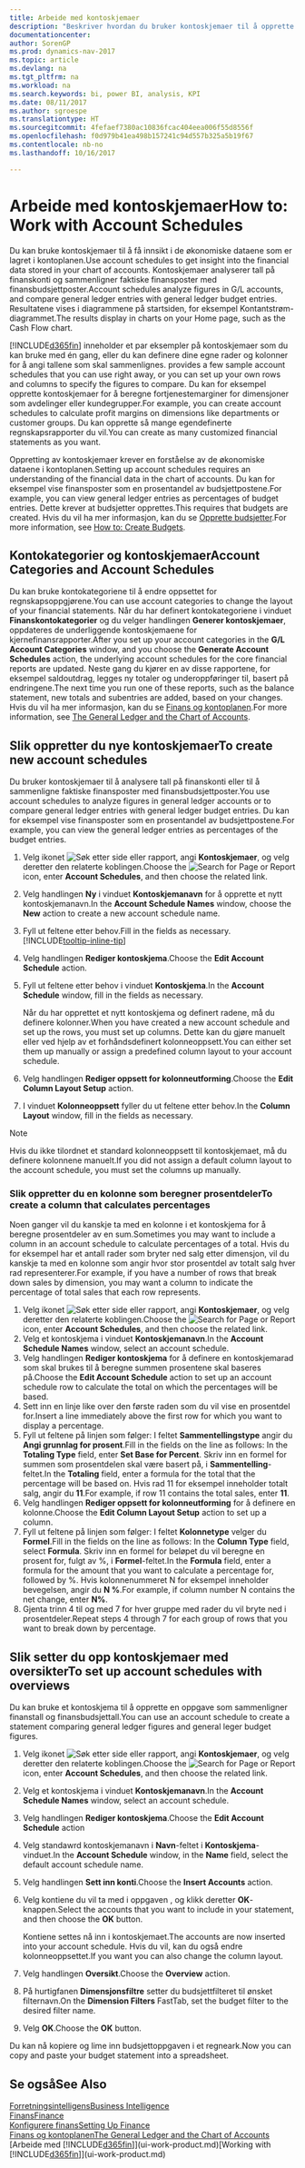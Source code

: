 ```yaml
---
title: Arbeide med kontoskjemaer
description: "Beskriver hvordan du bruker kontoskjemaer til å opprette ulike visninger og rapporter for å analysere økonomiske resultatdata."
documentationcenter: 
author: SorenGP
ms.prod: dynamics-nav-2017
ms.topic: article
ms.devlang: na
ms.tgt_pltfrm: na
ms.workload: na
ms.search.keywords: bi, power BI, analysis, KPI
ms.date: 08/11/2017
ms.author: sgroespe
ms.translationtype: HT
ms.sourcegitcommit: 4fefaef7380ac10836fcac404eea006f55d8556f
ms.openlocfilehash: f0d979b41ea498b157241c94d557b325a5b19f67
ms.contentlocale: nb-no
ms.lasthandoff: 10/16/2017

---
```

# <a name="how-to-work-with-account-schedules"></a><span data-ttu-id="6f1e5-103">Arbeide med kontoskjemaer</span><span class="sxs-lookup"><span data-stu-id="6f1e5-103">How to: Work with Account Schedules</span></span>
<span data-ttu-id="6f1e5-104">Du kan bruke kontoskjemaer til å få innsikt i de økonomiske dataene som er lagret i kontoplanen.</span><span class="sxs-lookup"><span data-stu-id="6f1e5-104">Use account schedules to get insight into the financial data stored in your chart of accounts.</span></span> <span data-ttu-id="6f1e5-105">Kontoskjemaer analyserer tall på finanskonti og sammenligner faktiske finansposter med finansbudsjettposter.</span><span class="sxs-lookup"><span data-stu-id="6f1e5-105">Account schedules analyze figures in G/L accounts, and compare general ledger entries with general ledger budget entries.</span></span> <span data-ttu-id="6f1e5-106">Resultatene vises i diagrammene på startsiden, for eksempel Kontantstrøm-diagrammet.</span><span class="sxs-lookup"><span data-stu-id="6f1e5-106">The results display in charts on your Home page, such as the Cash Flow chart.</span></span>  

[!INCLUDE[d365fin](includes/d365fin_md.md)]<span data-ttu-id="6f1e5-107"> inneholder et par eksempler på kontoskjemaer som du kan bruke med én gang, eller du kan definere dine egne rader og kolonner for å angi tallene som skal sammenlignes.</span><span class="sxs-lookup"><span data-stu-id="6f1e5-107"> provides a few sample account schedules that you can use right away, or you can set up your own rows and columns to specify the figures to compare.</span></span> <span data-ttu-id="6f1e5-108">Du kan for eksempel opprette kontoskjemaer for å beregne fortjenestemarginer for dimensjoner som avdelinger eller kundegrupper.</span><span class="sxs-lookup"><span data-stu-id="6f1e5-108">For example, you can create account schedules to calculate profit margins on dimensions like departments or customer groups.</span></span> <span data-ttu-id="6f1e5-109">Du kan opprette så mange egendefinerte regnskapsrapporter du vil.</span><span class="sxs-lookup"><span data-stu-id="6f1e5-109">You can create as many customized financial statements as you want.</span></span>  

<span data-ttu-id="6f1e5-110">Oppretting av kontoskjemaer krever en forståelse av de økonomiske dataene i kontoplanen.</span><span class="sxs-lookup"><span data-stu-id="6f1e5-110">Setting up account schedules requires an understanding of the financial data in the chart of accounts.</span></span> <span data-ttu-id="6f1e5-111">Du kan for eksempel vise finansposter som en prosentandel av budsjettpostene.</span><span class="sxs-lookup"><span data-stu-id="6f1e5-111">For example, you can view general ledger entries as percentages of budget entries.</span></span> <span data-ttu-id="6f1e5-112">Dette krever at budsjetter opprettes.</span><span class="sxs-lookup"><span data-stu-id="6f1e5-112">This requires that budgets are created.</span></span> <span data-ttu-id="6f1e5-113">Hvis du vil ha mer informasjon, kan du se [Opprette budsjetter](finance-how-create-budgets.md).</span><span class="sxs-lookup"><span data-stu-id="6f1e5-113">For more information, see [How to: Create Budgets](finance-how-create-budgets.md).</span></span>

## <a name="account-categories-and-account-schedules"></a><span data-ttu-id="6f1e5-114">Kontokategorier og kontoskjemaer</span><span class="sxs-lookup"><span data-stu-id="6f1e5-114">Account Categories and Account Schedules</span></span>
<span data-ttu-id="6f1e5-115">Du kan bruke kontokategoriene til å endre oppsettet for regnskapsoppgjørene.</span><span class="sxs-lookup"><span data-stu-id="6f1e5-115">You can use account categories to change the layout of your financial statements.</span></span> <span data-ttu-id="6f1e5-116">Når du har definert kontokategoriene i vinduet **Finanskontokategorier** og du velger handlingen **Generer kontoskjemaer**, oppdateres de underliggende kontoskjemaene for kjernefinansrapporter.</span><span class="sxs-lookup"><span data-stu-id="6f1e5-116">After you set up your account categories in the **G/L Account Categories** window, and you choose the **Generate Account Schedules** action, the underlying account schedules for the core financial reports are updated.</span></span> <span data-ttu-id="6f1e5-117">Neste gang du kjører en av disse rapportene, for eksempel saldoutdrag, legges ny totaler og underoppføringer til, basert på endringene.</span><span class="sxs-lookup"><span data-stu-id="6f1e5-117">The next time you run one of these reports, such as the balance statement, new totals and subentries are added, based on your changes.</span></span> <span data-ttu-id="6f1e5-118">Hvis du vil ha mer informasjon, kan du se [Finans og kontoplanen](finance-general-ledger.md).</span><span class="sxs-lookup"><span data-stu-id="6f1e5-118">For more information, see [The General Ledger and the Chart of Accounts](finance-general-ledger.md).</span></span>  

## <a name="to-create-new-account-schedules"></a><span data-ttu-id="6f1e5-119">Slik oppretter du nye kontoskjemaer</span><span class="sxs-lookup"><span data-stu-id="6f1e5-119">To create new account schedules</span></span>  
 <span data-ttu-id="6f1e5-120">Du bruker kontoskjemaer til å analysere tall på finanskonti eller til å sammenligne faktiske finansposter med finansbudsjettposter.</span><span class="sxs-lookup"><span data-stu-id="6f1e5-120">You use account schedules to analyze figures in general ledger accounts or to compare general ledger entries with general ledger budget entries.</span></span> <span data-ttu-id="6f1e5-121">Du kan for eksempel vise finansposter som en prosentandel av budsjettpostene.</span><span class="sxs-lookup"><span data-stu-id="6f1e5-121">For example, you can view the general ledger entries as percentages of the budget entries.</span></span>

1. <span data-ttu-id="6f1e5-122">Velg ikonet ![Søk etter side eller rapport](media/ui-search/search_small.png "Søk etter side eller rapport"), angi **Kontoskjemaer**, og velg deretter den relaterte koblingen.</span><span class="sxs-lookup"><span data-stu-id="6f1e5-122">Choose the ![Search for Page or Report](media/ui-search/search_small.png "Search for Page or Report icon") icon, enter **Account Schedules**, and then choose the related link.</span></span>  
2. <span data-ttu-id="6f1e5-123">Velg handlingen **Ny** i vinduet **Kontoskjemanavn** for å opprette et nytt kontoskjemanavn.</span><span class="sxs-lookup"><span data-stu-id="6f1e5-123">In the **Account Schedule Names** window, choose the **New** action to create a new account schedule name.</span></span>
3. <span data-ttu-id="6f1e5-124">Fyll ut feltene etter behov.</span><span class="sxs-lookup"><span data-stu-id="6f1e5-124">Fill in the fields as necessary.</span></span> [!INCLUDE[tooltip-inline-tip](includes/tooltip-inline-tip_md.md)]
4. <span data-ttu-id="6f1e5-125">Velg handlingen **Rediger kontoskjema**.</span><span class="sxs-lookup"><span data-stu-id="6f1e5-125">Choose the **Edit Account Schedule** action.</span></span>
5. <span data-ttu-id="6f1e5-126">Fyll ut feltene etter behov i vinduet **Kontoskjema**.</span><span class="sxs-lookup"><span data-stu-id="6f1e5-126">In the **Account Schedule** window, fill in the fields as necessary.</span></span>  

    <span data-ttu-id="6f1e5-127">Når du har opprettet et nytt kontoskjema og definert radene, må du definere kolonner.</span><span class="sxs-lookup"><span data-stu-id="6f1e5-127">When you have created a new account schedule and set up the rows, you must set up columns.</span></span> <span data-ttu-id="6f1e5-128">Dette kan du gjøre manuelt eller ved hjelp av et forhåndsdefinert kolonneoppsett.</span><span class="sxs-lookup"><span data-stu-id="6f1e5-128">You can either set them up manually or assign a predefined column layout to your account schedule.</span></span>
6. <span data-ttu-id="6f1e5-129">Velg handlingen **Rediger oppsett for kolonneutforming**.</span><span class="sxs-lookup"><span data-stu-id="6f1e5-129">Choose the **Edit Column Layout Setup** action.</span></span>
7. <span data-ttu-id="6f1e5-130">I vinduet **Kolonneoppsett** fyller du ut feltene etter behov.</span><span class="sxs-lookup"><span data-stu-id="6f1e5-130">In the **Column Layout** window, fill in the fields as necessary.</span></span>

> [!NOTE]  
>   <span data-ttu-id="6f1e5-131">Hvis du ikke tilordnet et standard kolonneoppsett til kontoskjemaet, må du definere kolonnene manuelt.</span><span class="sxs-lookup"><span data-stu-id="6f1e5-131">If you did not assign a default column layout to the account schedule, you must set the columns up manually.</span></span>   

### <a name="to-create-a-column-that-calculates-percentages"></a><span data-ttu-id="6f1e5-132">Slik oppretter du en kolonne som beregner prosentdeler</span><span class="sxs-lookup"><span data-stu-id="6f1e5-132">To create a column that calculates percentages</span></span>  
<span data-ttu-id="6f1e5-133">Noen ganger vil du kanskje ta med en kolonne i et kontoskjema for å beregne prosentdeler av en sum.</span><span class="sxs-lookup"><span data-stu-id="6f1e5-133">Sometimes you may want to include a column in an account schedule to calculate percentages of a total.</span></span> <span data-ttu-id="6f1e5-134">Hvis du for eksempel har et antall rader som bryter ned salg etter dimensjon, vil du kanskje ta med en kolonne som angir hvor stor prosentdel av totalt salg hver rad representerer.</span><span class="sxs-lookup"><span data-stu-id="6f1e5-134">For example, if you have a number of rows that break down sales by dimension, you may want a column to indicate the percentage of total sales that each row represents.</span></span>

1. <span data-ttu-id="6f1e5-135">Velg ikonet ![Søk etter side eller rapport](media/ui-search/search_small.png "Søk etter side eller rapport"), angi **Kontoskjemaer**, og velg deretter den relaterte koblingen.</span><span class="sxs-lookup"><span data-stu-id="6f1e5-135">Choose the ![Search for Page or Report](media/ui-search/search_small.png "Search for Page or Report icon") icon, enter **Account Schedules**, and then choose the related link.</span></span>
2. <span data-ttu-id="6f1e5-136">Velg et kontoskjema i vinduet **Kontoskjemanavn**.</span><span class="sxs-lookup"><span data-stu-id="6f1e5-136">In the **Account Schedule Names** window, select an account schedule.</span></span>  
3. <span data-ttu-id="6f1e5-137">Velg handlingen **Rediger kontoskjema** for å definere en kontoskjemarad som skal brukes til å beregne summen prosentene skal baseres på.</span><span class="sxs-lookup"><span data-stu-id="6f1e5-137">Choose the **Edit Account Schedule** action to set up an account schedule row to calculate the total on which the percentages will be based.</span></span>  
4. <span data-ttu-id="6f1e5-138">Sett inn en linje like over den første raden som du vil vise en prosentdel for.</span><span class="sxs-lookup"><span data-stu-id="6f1e5-138">Insert a line immediately above the first row for which you want to display a percentage.</span></span>  
5. <span data-ttu-id="6f1e5-139">Fyll ut feltene på linjen som følger: I feltet **Sammentellingstype** angir du **Angi grunnlag for prosent**.</span><span class="sxs-lookup"><span data-stu-id="6f1e5-139">Fill in the fields on the line as follows: In the **Totaling Type** field, enter **Set Base for Percent**.</span></span> <span data-ttu-id="6f1e5-140">Skriv inn en formel for summen som prosentdelen skal være basert på, i **Sammentelling**-feltet.</span><span class="sxs-lookup"><span data-stu-id="6f1e5-140">In the **Totaling** field, enter a formula for the total that the percentage will be based on.</span></span> <span data-ttu-id="6f1e5-141">Hvis rad 11 for eksempel inneholder totalt salg, angir du **11**.</span><span class="sxs-lookup"><span data-stu-id="6f1e5-141">For example, if row 11 contains the total sales, enter **11**.</span></span>  
6. <span data-ttu-id="6f1e5-142">Velg handlingen **Rediger oppsett for kolonneutforming** for å definere en kolonne.</span><span class="sxs-lookup"><span data-stu-id="6f1e5-142">Choose the **Edit Column Layout Setup** action to set up a column.</span></span>  
7. <span data-ttu-id="6f1e5-143">Fyll ut feltene på linjen som følger: I feltet **Kolonnetype** velger du **Formel**.</span><span class="sxs-lookup"><span data-stu-id="6f1e5-143">Fill in the fields on the line as follows: In the **Column Type** field, select **Formula**.</span></span> <span data-ttu-id="6f1e5-144">Skriv inn en formel for beløpet du vil beregne en prosent for, fulgt av %, i **Formel**-feltet.</span><span class="sxs-lookup"><span data-stu-id="6f1e5-144">In the **Formula** field, enter a formula for the amount that you want to calculate a percentage for, followed by %.</span></span> <span data-ttu-id="6f1e5-145">Hvis kolonnenummeret N for eksempel inneholder bevegelsen, angir du **N %**.</span><span class="sxs-lookup"><span data-stu-id="6f1e5-145">For example, if column number N contains the net change, enter **N%**.</span></span>  
8. <span data-ttu-id="6f1e5-146">Gjenta trinn 4 til og med 7 for hver gruppe med rader du vil bryte ned i prosentdeler.</span><span class="sxs-lookup"><span data-stu-id="6f1e5-146">Repeat steps 4 through 7 for each group of rows that you want to break down by percentage.</span></span>

## <a name="to-set-up-account-schedules-with-overviews"></a><span data-ttu-id="6f1e5-147">Slik setter du opp kontoskjemaer med oversikter</span><span class="sxs-lookup"><span data-stu-id="6f1e5-147">To set up account schedules with overviews</span></span>  
<span data-ttu-id="6f1e5-148">Du kan bruke et kontoskjema til å opprette en oppgave som sammenligner finanstall og finansbudsjettall.</span><span class="sxs-lookup"><span data-stu-id="6f1e5-148">You can use an account schedule to create a statement comparing general ledger figures and general leger budget figures.</span></span>

1. <span data-ttu-id="6f1e5-149">Velg ikonet ![Søk etter side eller rapport](media/ui-search/search_small.png "Søk etter side eller rapport"), angi **Kontoskjemaer**, og velg deretter den relaterte koblingen.</span><span class="sxs-lookup"><span data-stu-id="6f1e5-149">Choose the ![Search for Page or Report](media/ui-search/search_small.png "Search for Page or Report icon") icon, enter **Account Schedules**, and then choose the related link.</span></span>
2. <span data-ttu-id="6f1e5-150">Velg et kontoskjema i vinduet **Kontoskjemanavn**.</span><span class="sxs-lookup"><span data-stu-id="6f1e5-150">In the **Account Schedule Names** window, select an account schedule.</span></span>  
3. <span data-ttu-id="6f1e5-151">Velg handlingen **Rediger kontoskjema**.</span><span class="sxs-lookup"><span data-stu-id="6f1e5-151">Choose the **Edit Account Schedule** action</span></span>  
4. <span data-ttu-id="6f1e5-152">Velg standawrd kontoskjemanavn i **Navn**-feltet i **Kontoskjema**-vinduet.</span><span class="sxs-lookup"><span data-stu-id="6f1e5-152">In the **Account Schedule** window, in the **Name** field, select the default account schedule name.</span></span>
5. <span data-ttu-id="6f1e5-153">Velg handlingen **Sett inn konti**.</span><span class="sxs-lookup"><span data-stu-id="6f1e5-153">Choose the **Insert Accounts** action.</span></span>  
6. <span data-ttu-id="6f1e5-154">Velg kontiene du vil ta med i oppgaven , og klikk deretter **OK**-knappen.</span><span class="sxs-lookup"><span data-stu-id="6f1e5-154">Select the accounts that you want to include in your statement, and then choose the **OK** button.</span></span>

    <span data-ttu-id="6f1e5-155">Kontiene settes nå inn i kontoskjemaet.</span><span class="sxs-lookup"><span data-stu-id="6f1e5-155">The accounts are now inserted into your account schedule.</span></span> <span data-ttu-id="6f1e5-156">Hvis du vil, kan du også endre kolonneoppsettet.</span><span class="sxs-lookup"><span data-stu-id="6f1e5-156">If you want you can also change the column layout.</span></span>  
7. <span data-ttu-id="6f1e5-157">Velg handlingen **Oversikt**.</span><span class="sxs-lookup"><span data-stu-id="6f1e5-157">Choose the **Overview** action.</span></span>  
8. <span data-ttu-id="6f1e5-158">På hurtigfanen **Dimensjonsfiltre** setter du budsjettfilteret til ønsket filternavn.</span><span class="sxs-lookup"><span data-stu-id="6f1e5-158">On the **Dimension Filters** FastTab, set the budget filter to the desired filter name.</span></span>  
9. <span data-ttu-id="6f1e5-159">Velg **OK**.</span><span class="sxs-lookup"><span data-stu-id="6f1e5-159">Choose the **OK** button.</span></span>  

<span data-ttu-id="6f1e5-160">Du kan nå kopiere og lime inn budsjettoppgaven i et regneark.</span><span class="sxs-lookup"><span data-stu-id="6f1e5-160">Now you can copy and paste your budget statement into a spreadsheet.</span></span>

## <a name="see-also"></a><span data-ttu-id="6f1e5-161">Se også</span><span class="sxs-lookup"><span data-stu-id="6f1e5-161">See Also</span></span>
[<span data-ttu-id="6f1e5-162">Forretningsintelligens</span><span class="sxs-lookup"><span data-stu-id="6f1e5-162">Business Intelligence</span></span>](bi.md)  
[<span data-ttu-id="6f1e5-163">Finans</span><span class="sxs-lookup"><span data-stu-id="6f1e5-163">Finance</span></span>](finance.md)  
[<span data-ttu-id="6f1e5-164">Konfigurere finans</span><span class="sxs-lookup"><span data-stu-id="6f1e5-164">Setting Up Finance</span></span>](finance-setup-finance.md)  
[<span data-ttu-id="6f1e5-165">Finans og kontoplanen</span><span class="sxs-lookup"><span data-stu-id="6f1e5-165">The General Ledger and the Chart of Accounts</span></span>](finance-general-ledger.md)  
<span data-ttu-id="6f1e5-166">[Arbeide med [!INCLUDE[d365fin](includes/d365fin_md.md)]](ui-work-product.md)</span><span class="sxs-lookup"><span data-stu-id="6f1e5-166">[Working with [!INCLUDE[d365fin](includes/d365fin_md.md)]](ui-work-product.md)</span></span>  

